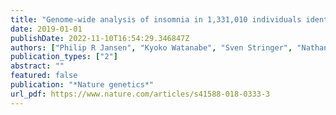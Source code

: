 ```yaml
---
title: "Genome-wide analysis of insomnia in 1,331,010 individuals identifies new risk loci and functional pathways"
date: 2019-01-01
publishDate: 2022-11-10T16:54:29.346847Z
authors: ["Philip R Jansen", "Kyoko Watanabe", "Sven Stringer", "Nathan Skene", "Julien Bryois", "Anke R Hammerschlag", "Christiaan A de Leeuw", "Jeroen S Benjamins", "Ana B Muñoz-Manchado", "Mats Nagel", " others"]
publication_types: ["2"]
abstract: ""
featured: false
publication: "*Nature genetics*"
url_pdf: https://www.nature.com/articles/s41588-018-0333-3
---
```


